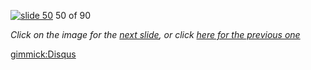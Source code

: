[![slide 50](https://dl.dropboxusercontent.com/u/2977490/presentations/cookbook/img50.jpg)](51.md)
50 of 90

_Click on the image for the [next slide](51.md), or click [here for the previous one](49.md)_

[gimmick:Disqus](theodox-github)